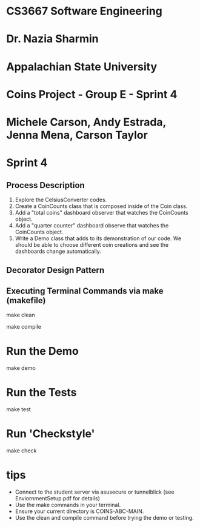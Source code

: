 # CS3667 Software Engineering 
# Dr. Nazia Sharmin
# Appalachian State University

# Coins Project - Group E - Sprint 4
# Michele Carson, Andy Estrada, Jenna Mena, Carson Taylor

# Sprint 4
## Process Description

1. Explore the CelsiusConverter codes.
2. Create a CoinCounts class that is composed inside of the Coin class. 
3. Add a "total coins" dashboard observer that watches the CoinCounts object.
4. Add a "quarter counter" dashboard observe that watches the CoinCounts object.
6. Write a Demo class that adds to its demonstration of our code. We should be able to choose different coin creations and see the dashboards change automatically.

## Decorator Design Pattern


## Executing Terminal Commands via make (makefile)

make clean

make compile

# Run the Demo

make demo

# Run the Tests

make test

# Run 'Checkstyle'

make check

# tips
- Connect to the student server via asusecure or tunnelblick (see EnviornmentSetup.pdf for details)
- Use the make commands in your terminal.
- Ensure your current directory is COINS-ABC-MAIN.
- Use the clean and compile command before trying the demo or testing.

